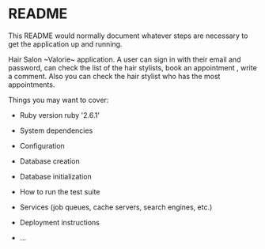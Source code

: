 # README

This README would normally document whatever steps are necessary to get the
application up and running.

Hair Salon ~Valorie~ application. A user can sign in with their email and password, can check the list of the hair stylists, book an appointment , write a comment. Also you can check the hair stylist who has the most appointments.  

Things you may want to cover:

* Ruby version  ruby '2.6.1'

* System dependencies

* Configuration

* Database creation

* Database initialization

* How to run the test suite

* Services (job queues, cache servers, search engines, etc.)

* Deployment instructions

* ...
